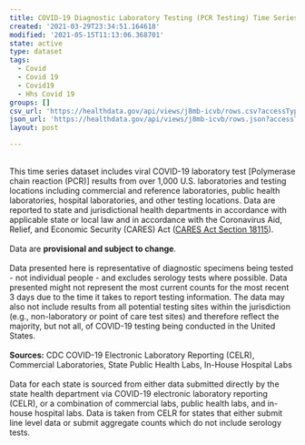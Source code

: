 ```yaml
---
title: COVID-19 Diagnostic Laboratory Testing (PCR Testing) Time Series
created: '2021-03-29T23:34:51.164618'
modified: '2021-05-15T11:13:06.368701'
state: active
type: dataset
tags:
  - Covid
  - Covid 19
  - Covid19
  - Hhs Covid 19
groups: []
csv_url: 'https://healthdata.gov/api/views/j8mb-icvb/rows.csv?accessType=DOWNLOAD'
json_url: 'https://healthdata.gov/api/views/j8mb-icvb/rows.json?accessType=DOWNLOAD'
layout: post

---
```

<br>This time series dataset includes viral COVID-19 laboratory test [Polymerase chain reaction (PCR)] results from over 1,000 U.S. laboratories and testing locations including commercial and reference laboratories, public health laboratories, hospital laboratories, and other testing locations. Data are reported to state and jurisdictional health departments in accordance with applicable state or local law and in accordance with the Coronavirus Aid, Relief, and Economic Security (CARES) Act (<a href="https://www.hhs.gov/sites/default/files/covid-19-laboratory-data-reporting-guidance.pdf">CARES Act Section 18115</a>).</br>
<br>Data are <b>provisional and subject to change</b>.</br>
<br>Data presented here is representative of diagnostic specimens being tested - not individual people - and excludes serology tests where possible. Data presented might not represent the most current counts for the most recent 3 days due to the time it takes to report testing information. The data may also not include results from all potential testing sites within the jurisdiction (e.g., non-laboratory or point of care test sites) and therefore reflect the majority, but not all, of COVID-19 testing being conducted in the United States.</br>
<br><b>Sources:</b> CDC COVID-19 Electronic Laboratory Reporting (CELR), Commercial Laboratories, State Public Health Labs, In-House Hospital Labs</br>
<br>Data for each state is sourced from either data submitted directly by the state health department via COVID-19 electronic laboratory reporting (CELR), or a combination of commercial labs, public health labs, and in-house hospital labs. Data is taken from CELR for states that either submit line level data or submit aggregate counts which do not include serology tests.</br>

